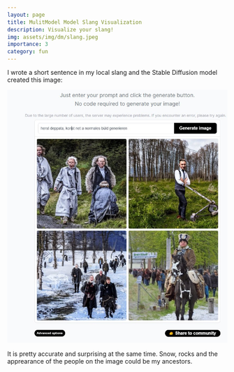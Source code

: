```yaml
---
layout: page
title: MulitModel Model Slang Visualization
description: Visualize your slang!
img: assets/img/dm/slang.jpeg
importance: 3
category: fun
---
```


I wrote a short sentence in my local slang and the Stable Diffusion model created this image:

![slang](/assets/img/dm/slang.jpeg)

It is pretty accurate and surprising at the same time.
Snow, rocks and the apprearance of the people on the image could be my ancestors.
